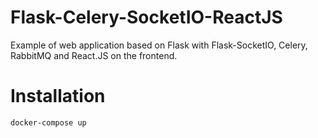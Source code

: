 # Flask-Celery-SocketIO-ReactJS

Example of web application based on Flask with Flask-SocketIO, Celery, RabbitMQ and React.JS on the frontend.

# Installation

```
docker-compose up
```
